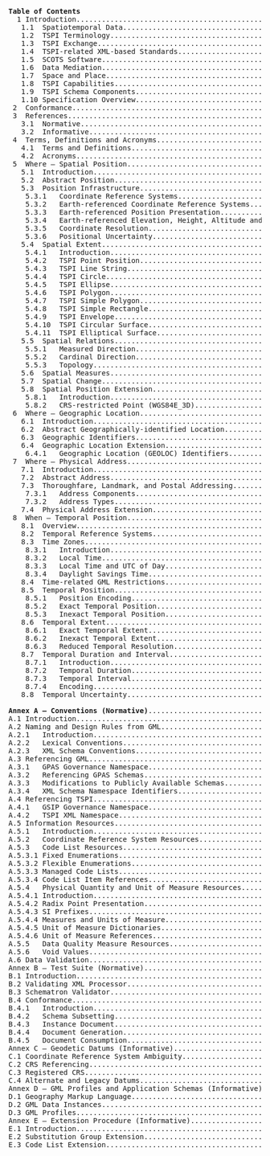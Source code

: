 <pre>
<b>Table of Contents</b>
  1	Introduction.............................................................	1
   1.1	Spatiotemporal Data..................................................	1
   1.2	TSPI Terminology.....................................................	1
   1.3	TSPI Exchange........................................................	2
   1.4	TSPI-related XML-based Standards.....................................	2
   1.5	SCOTS Software.......................................................	4
   1.6	Data Mediation.......................................................	4
   1.7	Space and Place......................................................	4
   1.8	TSPI Capabilities....................................................	5
   1.9	TSPI Schema Components...............................................	6
   1.10	Specification Overview...............................................	7
 2	Conformance..............................................................	8
 3	References...............................................................	8
   3.1	Normative............................................................	8
   3.2	Informative..........................................................	9
 4	Terms, Definitions and Acronyms........................................... 10
   4.1	Terms and Definitions................................................. 10
   4.2	Acronyms.............................................................. 13
 5	Where – Spatial Position.................................................. 15
   5.1	Introduction.......................................................... 15
   5.2	Abstract Position..................................................... 15
   5.3	Position Infrastructure............................................... 16
    5.3.1	Coordinate Reference Systems...................................... 16
    5.3.2	Earth-referenced Coordinate Reference Systems..................... 20
    5.3.3	Earth-referenced Position Presentation............................ 30
    5.3.4	Earth-referenced Elevation, Height, Altitude and Depth............ 42
    5.3.5	Coordinate Resolution............................................. 43
    5.3.6	Positional Uncertainty............................................ 47
   5.4	Spatial Extent........................................................ 48
    5.4.1	Introduction...................................................... 48
    5.4.2	TSPI Point Position............................................... 49
    5.4.3	TSPI Line String.................................................. 52
    5.4.4	TSPI Circle....................................................... 54
    5.4.5	TSPI Ellipse...................................................... 57
    5.4.6	TSPI Polygon...................................................... 59
    5.4.7	TSPI Simple Polygon............................................... 63
    5.4.8	TSPI Simple Rectangle............................................. 65
    5.4.9	TSPI Envelope..................................................... 68
    5.4.10	TSPI Circular Surface............................................. 70
    5.4.11	TSPI Elliptical Surface........................................... 72
   5.5	Spatial Relations..................................................... 74
    5.5.1	Measured Direction................................................ 74
    5.5.2	Cardinal Direction................................................ 74
    5.5.3	Topology.......................................................... 75
   5.6	Spatial Measures...................................................... 75
   5.7	Spatial Change........................................................ 76
   5.8	Spatial Position Extension............................................ 76
    5.8.1	Introduction...................................................... 76
    5.8.2	CRS-restricted Point (WGS84E_3D).................................. 77
 6	Where – Geographic Location............................................... 79
   6.1	Introduction.......................................................... 79
   6.2	Abstract Geographically-identified Location........................... 79
   6.3	Geographic Identifiers................................................ 80
   6.4	Geographic Location Extension......................................... 81
    6.4.1	Geographic Location (GEOLOC) Identifiers.......................... 81
 7	Where – Physical Address.................................................. 81
   7.1	Introduction.......................................................... 81
   7.2	Abstract Address...................................................... 82
   7.3	Thoroughfare, Landmark, and Postal Addressing......................... 82
    7.3.1	Address Components................................................ 82
    7.3.2	Address Types..................................................... 83
   7.4	Physical Address Extension............................................ 84
 8	When – Temporal Position.................................................. 85
   8.1	Overview.............................................................. 85
   8.2	Temporal Reference Systems............................................ 85
   8.3	Time Zones............................................................ 86
    8.3.1	Introduction...................................................... 86
    8.3.2	Local Time........................................................ 87
    8.3.3	Local Time and UTC of Day......................................... 88
    8.3.4	Daylight Savings Time............................................. 88
   8.4	Time-related GML Restrictions......................................... 88
   8.5	Temporal Position..................................................... 89
    8.5.1	Position Encoding................................................ 	89
    8.5.2	Exact Temporal Position................................................ 	92
    8.5.3	Inexact Temporal Position................................................ 	93
   8.6	Temporal Extent................................................ 	93
    8.6.1	Exact Temporal Extent.................................................. 93
    8.6.2	Inexact Temporal Extent................................................ 94
    8.6.3	Reduced Temporal Resolution................................................ 94
   8.7	Temporal Duration and Interval................................................ 95
    8.7.1	Introduction................................................ 95
    8.7.2	Temporal Duration................................................ 95
    8.7.3	Temporal Interval................................................ 96
    8.7.4	Encoding................................................ 96
   8.8	Temporal Uncertainty................................................ 96
   
<b>Annex A – Conventions (Normative)</b>................................................ 98
A.1	Introduction................................................ 98
A.2	Naming and Design Rules from GML................................................ 98
A.2.1	Introduction................................................ 98
A.2.2	Lexical Conventions................................................ 98
A.2.3	XML Schema Conventions................................................ 98
A.3	Referencing GML................................................ 99
A.3.1	GPAS Governance Namespace................................................ 99
A.3.2	Referencing GPAS Schemas................................................ 99
A.3.3	Modifications to Publicly Available Schemas................................................ 00
A.3.4	XML Schema Namespace Identifiers................................................ 101
A.4	Referencing TSPI................................................ 102
A.4.1	GSIP Governance Namespace................................................ 102
A.4.2	TSPI XML Namespace................................................ 102
A.5	Information Resources................................................ 103
A.5.1	Introduction................................................ 103
A.5.2	Coordinate Reference System Resources................................................ 103
A.5.3	Code List Resources................................................ 103
A.5.3.1	Fixed Enumerations................................................ 103
A.5.3.2	Flexible Enumerations................................................ 104
A.5.3.3	Managed Code Lists................................................ 106
A.5.3.4	Code List Item References................................................ 106
A.5.4	Physical Quantity and Unit of Measure Resources................................................ 106
A.5.4.1	Introduction................................................ 106
A.5.4.2	Radix Point Presentation................................................ 107
A.5.4.3	SI Prefixes................................................ 107
A.5.4.4	Measures and Units of Measure................................................ 107
A.5.4.5	Unit of Measure Dictionaries................................................ 108
A.5.4.6	Unit of Measure References................................................ 110
A.5.5	Data Quality Measure Resources................................................ 110
A.5.6	Void Values................................................ 111
A.6	Data Validation................................................ 112
Annex B – Test Suite (Normative)................................................ 114
B.1	Introduction................................................ 114
B.2	Validating XML Processor................................................ 114
B.3	Schematron Validator................................................ 114
B.4	Conformance................................................ 115
B.4.1	Introduction................................................ 115
B.4.2	Schema Subsetting................................................ 116
B.4.3	Instance Document................................................ 117
B.4.4	Document Generation................................................ 117
B.4.5	Document Consumption................................................ 118
Annex C – Geodetic Datums (Informative)................................................ 119
C.1	Coordinate Reference System Ambiguity................................................ 119
C.2	CRS Referencing................................................ 119
C.3	Registered CRS................................................ 119
C.4	Alternate and Legacy Datums................................................ 119
Annex D – GML Profiles and Application Schemas (Informative)................................................ 	127
D.1	Geography Markup Language................................................ 127
D.2	GML Data Instances................................................ 	127
D.3	GML Profiles................................................ 	127
Annex E – Extension Procedure (Informative)................................................ 	129
E.1	Introduction................................................ 	129
E.2	Substitution Group Extension................................................ 	129
E.3	Code List Extension................................................ 	130
</pre>

